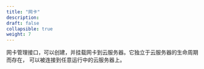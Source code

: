 ```yaml
---
title: "网卡"
description: 
draft: false
collapsible: true
weight: 7
---
```


网卡管理接口，可以创建，并挂载网卡到云服务器。它独立于云服务器的生命周期而存在， 可以被连接到任意运行中的云服务器上。

